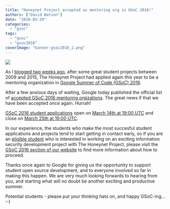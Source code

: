 ```yaml
---
title: "Honeynet Project accepted as mentoring org in GSoC 2016!"
authors: ["David Watson"]
date: "2016-02-29"
categories: 
  - "gsoc"
tags: 
  - "gsoc"
  - "gsoc2016"
coverImage: "banner-gsoc2016_2.png"
---
```


![](images/banner-gsoc2016_2.png)

As I [blogged two weeks ago](https://honeynet.org/node/1309 "GSoC Application"), after some great student projects between 2009 and 2015, The Honeynet Project had applied again this year to be a mentoring organization in [Google Summer of Code (GSoC) 2016](https://summerofcode.withgoogle.com/organizations/?sp-search=honeynet "GSoC 2016").

After a few anxious days of waiting, Google today published the official list of [accepted GSoC 2016 mentoring orgizations](https://summerofcode.withgoogle.com/organizations/ "GSoC 2016 mentoring orgs"). The great news if that we have been accepted once again. Hurrah!

[GSoC 2016 student applications](https://summerofcode.withgoogle.com/get-started/ "GSoC 2016 student applications") open on [March 14th at 19:00 UTC](https://developers.google.com/open-source/gsoc/timeline "GSoC 2016 Timeline") and close on [March 25th at 19:00 UTC](https://developers.google.com/open-source/gsoc/timeline "GSoC 2016 Timeline").

In our experience, the students who make the most succesful student applications and projects tend to start getting in contact early, so if you are an [eligible student](https://developers.google.com/open-source/gsoc/faq "GSoC 2016 FAQ") who is interested in working on an exciting information security development project with The Honeynet Project, please visit the [GSoC 2016 section of our website](https://www.honeynet.org/gsoc "GSoC 2016") to find more information about how to proceed.

Thanks once again to Google for giving us the opportunity to support student open source development, and to everyone involved so far in making this happen. We are very much looking forwards to hearing from you, and starting what will no doubt be another exciting and productive summer.

Potential students - please put your thinking hats on, and happy GSoC-ing... :-)
